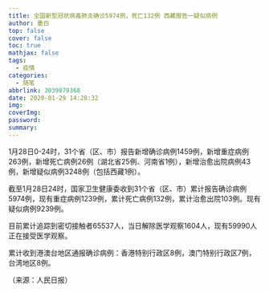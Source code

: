 ```yaml
---
title: 全国新型冠状病毒肺炎确诊5974例，死亡132例 西藏报告一疑似病例
author: 墨白
top: false
cover: false
toc: true
mathjax: false
tags:
  - 疫情
categories:
  - 随笔
abbrlink: 3039070368
date: 2020-01-29 14:28:32
img:
coverImg:
password:
summary:
---
```




1月28日0-24时，31个省（区、市）报告新增确诊病例1459例，新增重症病例263例，新增死亡病例26例（湖北省25例、河南省1例），新增治愈出院病例43例，新增疑似病例3248例（包括西藏1例）。

截至1月28日24时，国家卫生健康委收到31个省（区、市）累计报告确诊病例5974例，现有重症病例1239例，累计死亡病例132例，累计治愈出院103例。现有疑似病例9239例。

目前累计追踪到密切接触者65537人，当日解除医学观察1604人，现有59990人正在接受医学观察。

累计收到港澳台地区通报确诊病例：香港特别行政区8例，澳门特别行政区7例，台湾地区8例。

（来源：人民日报）